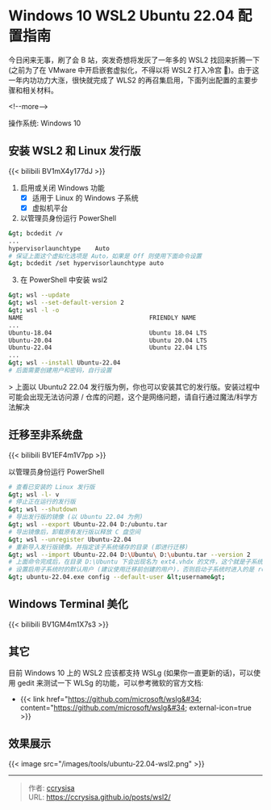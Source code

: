 # Windows 10 WSL2 Ubuntu 22.04 配置指南


今日闲来无事，刷了会 B 站，突发奇想将发灰了一年多的 WSL2 找回来折腾一下 (之前为了在 VMware 中开启嵌套虚拟化，不得以将 WSL2 打入冷宫 :rofl:)。由于这一年内功功力大涨，很快就完成了 WLS2 的再召集启用，下面列出配置的主要步骤和相关材料。

&lt;!--more--&gt;

操作系统: Windows 10

## 安装 WSL2 和 Linux 发行版

{{&lt; bilibili BV1mX4y177dJ &gt;}}

1. 启用或关闭 Windows 功能
   - [x] 适用于 Linux 的 Windows 子系统
   - [x] 虚拟机平台

2. 以管理员身份运行 PowerShell
```bash
&gt; bcdedit /v
...
hypervisorlaunchtype    Auto
# 保证上面这个虚拟化选项是 Auto，如果是 Off 则使用下面命令设置
&gt; bcdedit /set hypervisorlaunchtype auto
```

3. 在 PowerShell 中安装 wsl2
```bash
&gt; wsl --update
&gt; wsl --set-default-version 2
&gt; wsl -l -o
NAME                                   FRIENDLY NAME
...
Ubuntu-18.04                           Ubuntu 18.04 LTS
Ubuntu-20.04                           Ubuntu 20.04 LTS
Ubuntu-22.04                           Ubuntu 22.04 LTS
...
&gt; wsl --install Ubuntu-22.04
# 后面需要创建用户和密码，自行设置
```

&gt; 上面以 Ubuntu2 22.04 发行版为例，你也可以安装其它的发行版。安装过程中可能会出现无法访问源 / 仓库的问题，这个是网络问题，请自行通过魔法/科学方法解决

## 迁移至非系统盘

{{&lt; bilibili BV1EF4m1V7pp &gt;}}

以管理员身份运行 PowerShell

```bash
# 查看已安装的 Linux 发行版
&gt; wsl -l- v
# 停止正在运行的发行版
&gt; wsl --shutdown
# 导出发行版的镜像 (以 Ubuntu 22.04 为例)
&gt; wsl --export Ubuntu-22.04 D:/ubuntu.tar
# 导出镜像后，卸载原有发行版以释放 C 盘空间
&gt; wsl --unregister Ubuntu-22.04
# 重新导入发行版镜像。并指定该子系统储存的目录 (即进行迁移)
&gt; wsl --import Ubuntu-22.04 D:\Ubuntu\ D:\ubuntu.tar --version 2
# 上面命令完成后，在目录 D:\Ubuntu 下会出现名为 ext4.vhdx 的文件，这个就是子系统的虚拟磁盘
# 设置启用子系统时的默认用户 (建议使用迁移前创建的用户)，否则启动子系统时进入的是 root 用户
&gt; ubuntu-22.04.exe config --default-user &lt;username&gt;
```

## Windows Terminal 美化

{{&lt; bilibili BV1GM4m1X7s3 &gt;}}

## 其它

目前 Windows 10 上的 WSL2 应该都支持 WSLg (如果你一直更新的话)，可以使用 gedit 来测试一下 WLSg 的功能，可以参考微软的官方文档:

- {{&lt; link href=&#34;https://github.com/microsoft/wslg&#34; content=&#34;https://github.com/microsoft/wslg&#34; external-icon=true &gt;}}

## 效果展示

{{&lt; image src=&#34;/images/tools/ubuntu-22.04-wsl2.png&#34; &gt;}}


---

> 作者: [ccrysisa](https://github.com/ccrysisa)  
> URL: https://ccrysisa.github.io/posts/wsl2/  


